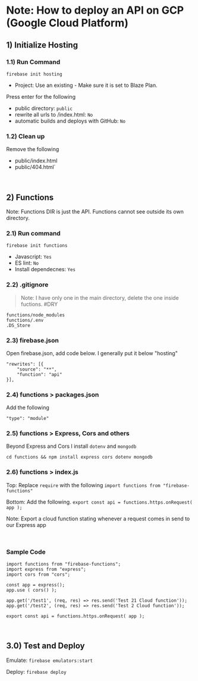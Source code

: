 # Note: How to deploy an API on GCP (Google Cloud Platform)

## 1) Initialize Hosting

### 1.1) Run Command
`firebase init hosting`
* Project: Use an existing - Make sure it is set to Blaze Plan.

Press enter for the following
* public directory: `public`
* rewrite all urls to /index.html: `No`
* automatic builds and deploys with GitHub: `No`

### 1.2) Clean up
Remove the following
* public/index.html 
* public/404.html`

<br>

## 2) Functions
Note: Functions DIR is just the API. Functions cannot see outside its own directory.

### 2.1) Run command
`firebase init functions`
* Javascript: `Yes`
* ES lint: `No`
* Install dependecnes: `Yes`

### 2.2) .gitignore
> Note: I have only one in the main directory, delete the one inside fuctions. #DRY

```
functions/node_modules
functions/.env
.DS_Store
```

### 2.3) firebase.json

Open firebase.json, add code below. I generally put it below "hosting"
```
"rewrites": [{
    "source": "**",
    "function": "api"
}],
```

### 2.4) functions > packages.json

Add the following

`"type": "module"`

### 2.5) functions > Express, Cors and others
Beyond Express and Cors I install `dotenv` and `mongodb`

`cd functions && npm install express cors dotenv mongodb`



### 2.6) functions > index.js
Top: Replace `require` with the following
`import functions from "firebase-functions"`

Bottom: Add the following.
`export const api = functions.https.onRequest( app );`

Note: Export a cloud function stating whenever a request comes in send to our Express app

<br>

### Sample Code
```
import functions from "firebase-functions";
import express from "express";
import cors from "cors";

const app = express();
app.use ( cors() );

app.get('/test1', (req, res) => res.send('Test 21 Cloud function'));
app.get('/test2', (req, res) => res.send('Test 2 Cloud function'));

export const api = functions.https.onRequest( app );

```

<br>

## 3.0) Test and Deploy
Emulate: `firebase emulators:start`

Deploy: `firebase deploy`
